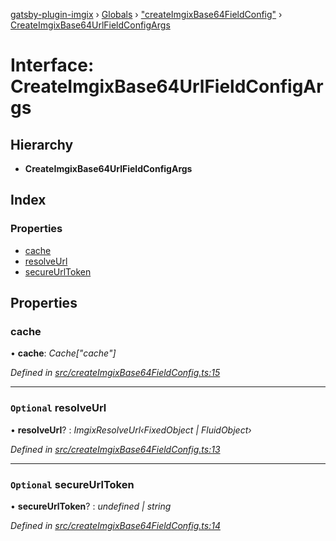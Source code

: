 [gatsby-plugin-imgix](../README.md) › [Globals](../globals.md) › ["createImgixBase64FieldConfig"](../modules/_createimgixbase64fieldconfig_.md) › [CreateImgixBase64UrlFieldConfigArgs](_createimgixbase64fieldconfig_.createimgixbase64urlfieldconfigargs.md)

# Interface: CreateImgixBase64UrlFieldConfigArgs

## Hierarchy

* **CreateImgixBase64UrlFieldConfigArgs**

## Index

### Properties

* [cache](_createimgixbase64fieldconfig_.createimgixbase64urlfieldconfigargs.md#cache)
* [resolveUrl](_createimgixbase64fieldconfig_.createimgixbase64urlfieldconfigargs.md#optional-resolveurl)
* [secureUrlToken](_createimgixbase64fieldconfig_.createimgixbase64urlfieldconfigargs.md#optional-secureurltoken)

## Properties

###  cache

• **cache**: *Cache["cache"]*

*Defined in [src/createImgixBase64FieldConfig.ts:15](https://github.com/WalltoWall/gatsby-plugin-imgix/blob/c3f9759/src/createImgixBase64FieldConfig.ts#L15)*

___

### `Optional` resolveUrl

• **resolveUrl**? : *ImgixResolveUrl‹FixedObject | FluidObject›*

*Defined in [src/createImgixBase64FieldConfig.ts:13](https://github.com/WalltoWall/gatsby-plugin-imgix/blob/c3f9759/src/createImgixBase64FieldConfig.ts#L13)*

___

### `Optional` secureUrlToken

• **secureUrlToken**? : *undefined | string*

*Defined in [src/createImgixBase64FieldConfig.ts:14](https://github.com/WalltoWall/gatsby-plugin-imgix/blob/c3f9759/src/createImgixBase64FieldConfig.ts#L14)*
